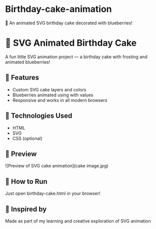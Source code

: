 # Birthday-cake-animation
🎉 An animated SVG birthday cake decorated with blueberries! 
# 🎂 SVG Animated Birthday Cake

A fun little SVG animation project — a birthday cake with frosting and animated blueberries!

## 🧁 Features
- Custom SVG cake layers and colors
- Blueberries animated using <animate> with values
- Responsive and works in all modern browsers

## 🌈 Technologies Used
- HTML
- SVG
- CSS (optional)

## 🚀 Preview
![Preview of SVG cake animation](cake image.jpg)

## 📁 How to Run
Just open birthday-cake.html in your browser!

## 🎁 Inspired by
Made as part of my learning and creative exploration of SVG animation
